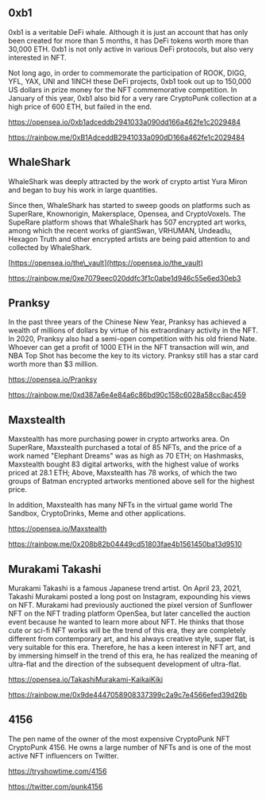 ## 0xb1

0xb1 is a veritable DeFi whale. Although it is just an account that has only been created for more than 5 months, it has DeFi tokens worth more than 30,000 ETH. 0xb1 is not only active in various DeFi protocols, but also very interested in NFT.

Not long ago, in order to commemorate the participation of ROOK, DIGG, YFL, YAX, UNI and 1INCH these DeFi projects, 0xb1 took out up to 150,000 US dollars in prize money for the NFT commemorative competition. In January of this year, 0xb1 also bid for a very rare CryptoPunk collection at a high price of 600 ETH, but failed in the end.

<https://opensea.io/0xb1adceddb2941033a090dd166a462fe1c2029484>

<https://rainbow.me/0xB1AdceddB2941033a090dD166a462fe1c2029484>

## WhaleShark

WhaleShark was deeply attracted by the work of crypto artist Yura Miron and began to buy his work in large quantities.

Since then, WhaleShark has started to sweep goods on platforms such as SuperRare, Knownorigin, Makersplace, Opensea, and CryptoVoxels. The SupeRare platform shows that WhaleShark has 507 encrypted art works, among which the recent works of giantSwan, VRHUMAN, Undeadlu, Hexagon Truth and other encrypted artists are being paid attention to and collected by WhaleShark.

[https://opensea.io/the\_vault](https://opensea.io/the_vault)

<https://rainbow.me/0xe7079eec020ddfc3f1c0abe1d946c55e6ed30eb3>

## Pranksy

In the past three years of the Chinese New Year, Pranksy has achieved a wealth of millions of dollars by virtue of his extraordinary activity in the NFT. In 2020, Pranksy also had a semi-open competition with his old friend Nate. Whoever can get a profit of 1000 ETH in the NFT transaction will win, and NBA Top Shot has become the key to its victory. Pranksy still has a star card worth more than $3 million.

<https://opensea.io/Pranksy>

<https://rainbow.me/0xd387a6e4e84a6c86bd90c158c6028a58cc8ac459>

## Maxstealth

Maxstealth has more purchasing power in crypto artworks area. On SuperRare, Maxstealth purchased a total of 85 NFTs, and the price of a work named "Elephant Dreams" was as high as 70 ETH; on Hashmasks, Maxstealth bought 83 digital artworks, with the highest value of works priced at 28.1 ETH; Above, Maxstealth has 78 works, of which the two groups of Batman encrypted artworks mentioned above sell for the highest price.

In addition, Maxstealth has many NFTs in the virtual game world The Sandbox, CryptoDrinks, Meme and other applications.

<https://opensea.io/Maxstealth>

<https://rainbow.me/0x208b82b04449cd51803fae4b1561450ba13d9510>

## Murakami Takashi

Murakami Takashi is a famous Japanese trend artist. On April 23, 2021, Takashi Murakami posted a long post on Instagram, expounding his views on NFT. Murakami had previously auctioned the pixel version of Sunflower NFT on the NFT trading platform OpenSea, but later cancelled the auction event because he wanted to learn more about NFT. He thinks that those cute or sci-fi NFT works will be the trend of this era, they are completely different from contemporary art, and his always creative style, super flat, is very suitable for this era. Therefore, he has a keen interest in NFT art, and by immersing himself in the trend of this era, he has realized the meaning of ultra-flat and the direction of the subsequent development of ultra-flat.

<https://opensea.io/TakashiMurakami-KaikaiKiki>

<https://rainbow.me/0x9de4447058908337399c2a9c7e4566efed39d26b>

## 4156

The pen name of the owner of the most expensive CryptoPunk NFT CryptoPunk 4156\. He owns a large number of NFTs and is one of the most active NFT influencers on Twitter.

<https://tryshowtime.com/4156>

<https://twitter.com/punk4156>
